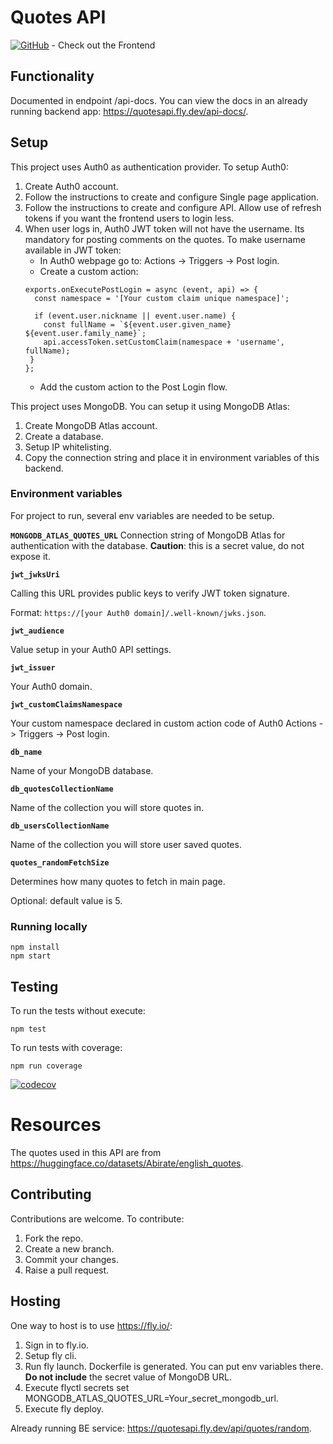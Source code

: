 # Quotes API

[![GitHub](https://img.shields.io/badge/GitHub-EvalVis/QuotesFE-black?style=flat&logo=github)](https://github.com/EvalVis/QuotesFE) - Check out the Frontend

## Functionality
Documented in endpoint /api-docs. You can view the docs in an already running backend app: https://quotesapi.fly.dev/api-docs/.

## Setup
This project uses Auth0 as authentication provider. To setup Auth0:
1. Create Auth0 account.
2. Follow the instructions to create and configure Single page application.
3. Follow the instructions to create and configure API. Allow use of refresh tokens if you want the frontend users to login less.
4. When user logs in, Auth0 JWT token will not have the username. Its mandatory for posting comments on the quotes. To make username available in JWT token:
   - In Auth0 webpage go to: Actions -> Triggers -> Post login.
   - Create a custom action:
   ```
   exports.onExecutePostLogin = async (event, api) => {
     const namespace = '[Your custom claim unique namespace]';

     if (event.user.nickname || event.user.name) {
       const fullName = `${event.user.given_name} ${event.user.family_name}`;
       api.accessToken.setCustomClaim(namespace + 'username', fullName);
    }
   };
   ```
   - Add the custom action to the Post Login flow.

This project uses MongoDB. You can setup it using MongoDB Atlas:
1. Create MongoDB Atlas account.
2. Create a database.
3. Setup IP whitelisting.
3. Copy the connection string and place it in environment variables of this backend.

### Environment variables
For project to run, several env variables are needed to be setup.

**`MONGODB_ATLAS_QUOTES_URL`**
Connection string of MongoDB Atlas for authentication with the database. **Caution**: this is a secret value, do not expose it.

**`jwt_jwksUri`**

Calling this URL provides public keys to verify JWT token signature.

Format: `https://[your Auth0 domain]/.well-known/jwks.json`.

**`jwt_audience`**

Value setup in your Auth0 API settings.

**`jwt_issuer`**

Your Auth0 domain.

**`jwt_customClaimsNamespace`**

Your custom namespace declared in custom action code of Auth0 Actions -> Triggers -> Post login.

**`db_name`**

Name of your MongoDB database.

**`db_quotesCollectionName`**

Name of the collection you will store quotes in.

**`db_usersCollectionName`**

Name of the collection you will store user saved quotes.

**`quotes_randomFetchSize`**

Determines how many quotes to fetch in main page.

Optional: default value is 5.

### Running locally
```
npm install
npm start
```

## Testing
To run the tests without execute:
```
npm test
```
To run tests with coverage:
```
npm run coverage
```

[![codecov](https://codecov.io/gh/EvalVis/QuotesBE/graph/badge.svg?token=OGRX2HFT69)](https://codecov.io/gh/EvalVis/QuotesBE)

# Resources
The quotes used in this API are from https://huggingface.co/datasets/Abirate/english_quotes.


## Contributing
Contributions are welcome. To contribute:
1. Fork the repo.
2. Create a new branch.
3. Commit your changes.
4. Raise a pull request.

## Hosting
One way to host is to use https://fly.io/:
1. Sign in to fly.io.
2. Setup fly cli.
3. Run fly launch. Dockerfile is generated. You can put env variables there. **Do not include** the secret value of MongoDB URL.
4. Execute flyctl secrets set MONGODB_ATLAS_QUOTES_URL=Your_secret_mongodb_url.
5. Execute fly deploy.

Already running BE service: https://quotesapi.fly.dev/api/quotes/random.